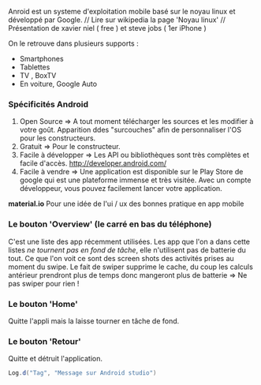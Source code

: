 
Anroid est un systeme d'exploitation mobile basé sur le noyau linux et développé par Google.
// Lire sur wikipedia la page 'Noyau linux'
// Présentation de xavier niel ( free ) et steve jobs ( 1er iPhone )

On le retrouve dans plusieurs supports : 
- Smartphones
- Tablettes
- TV , BoxTV
- En voiture, Google Auto


### Spécificités Android 

1. Open Source => A tout moment télécharger les sources et les modifier à votre goût. Apparition ddes "surcouches" afin de personnaliser l'OS pour les constructeurs.
2. Gratuit => Pour le constructeur. 
3. Facile à développer => Les API ou bibliothèques sont très complètes et facile d'accès. http://developer.android.com/
4. Facile à vendre => Une application est disponible sur le Play Store de google qui est une plateforme immense et très visitée. Avec un compte développeur, vous pouvez facilement lancer votre application.

**material.io** Pour une idée de l'ui / ux des bonnes pratique en app mobile

### Le bouton 'Overview' (le carré en bas du téléphone)

C'est une liste des app récemment utilisées. Les app que l'on a dans cette listes *ne tournent pas en fond de tâche*, elle n'utilisent pas de batterie du tout. Ce que l'on voit ce sont des screen shots des activités prises au moment du swipe.
Le fait de swiper supprime le cache, du coup les calculs antérieur prendront plus de temps donc mangeront plus de batterie => Ne pas swiper pour rien ! 

### Le bouton 'Home'

Quitte l'appli mais la laisse tourner en tâche de fond.

### Le bouton 'Retour'

Quitte et détruit l'application.


``` JAVA
Log.d("Tag", "Message sur Android studio")
```
